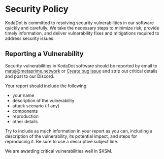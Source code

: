 # Security Policy

KodaDot is committed to resolving security vulnerabilities in our software quickly and carefully. We take the necessary steps to minimize risk, provide timely information, and deliver vulnerability fixes and mitigations required to address security issues.

## Reporting a Vulnerability

Security vulnerabilities in KodaDot software should be reported by email to matej@metaprime.network or [Create bug issue](https://github.com/kodadot/nft-gallery/issues/new?assignees=&labels=bug&template=bug.yml&title=Be+descriptive+and+short) and strip out critical details and post to our Discord. 

Your report should include the following:

- your name
- description of the vulnerability
- attack scenario (if any)
- components
- reproduction
- other details


Try to include as much information in your report as you can, including a description of the vulnerability, its potential impact, and steps for reproducing it. Be sure to use a descriptive subject line.

We are awarding critical vulnerabilities well in $KSM.
